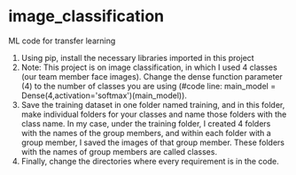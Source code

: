 # image_classification
ML code for transfer learning

1. Using pip, install the necessary libraries imported in this project
2. Note: This project is on image classification, in which I used 4 classes (our team member face images). Change the dense function parameter (4) to the number of classes you are using (#code line: main_model = Dense(4,activation='softmax')(main_model)).
3. Save the training dataset in one folder named training, and in this folder, make individual folders for your classes and name those folders with the class name. In my case, under the training folder, I created 4 folders with the names of the group members, and within each folder with a group member,  I saved the images of that group member. These folders with the names of group members are called classes.
4. Finally, change the directories where every requirement is in the code.
